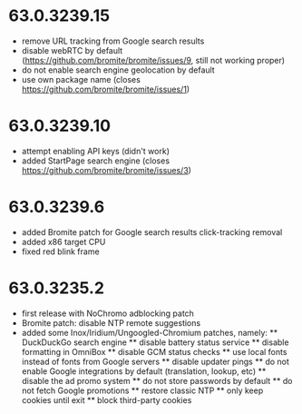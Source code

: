 # 63.0.3239.15
* remove URL tracking from Google search results
* disable webRTC by default (https://github.com/bromite/bromite/issues/9, still not working proper)
* do not enable search engine geolocation by default
* use own package name (closes https://github.com/bromite/bromite/issues/1)

# 63.0.3239.10
* attempt enabling API keys (didn't work)
* added StartPage search engine (closes https://github.com/bromite/bromite/issues/3)

# 63.0.3239.6
* added Bromite patch for Google search results click-tracking removal
* added x86 target CPU
* fixed red blink frame

# 63.0.3235.2
* first release with NoChromo adblocking patch
* Bromite patch: disable NTP remote suggestions
* added some Inox/Iridium/Ungoogled-Chromium patches, namely:
** DuckDuckGo search engine
** disable battery status service
** disable formatting in OmniBox
** disable GCM status checks
** use local fonts instead of fonts from Google servers
** disable updater pings
** do not enable Google integrations by default (translation, lookup, etc)
** disable the ad promo system
** do not store passwords by default
** do not fetch Google promotions
** restore classic NTP
** only keep cookies until exit
** block third-party cookies
